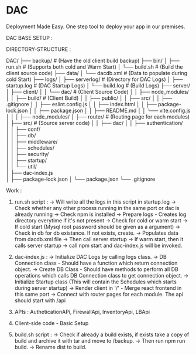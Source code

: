 # DAC
Deployment Made Easy. One step tool to deploy your app in our premises.

DAC BASE SETUP :

DIRECTORY-STRUCTURE :

DAC/
├── backup/				                	# (Have the old client build backup)
├── bin/
│   ├── run.sh					        	# (Supports both cold and Warm Start)
│   └── build.sh				        	# (Build the client source code)
├── data/
│   └── dacdb.xml				        	# (Data to populate during cold Start)
├── logs/
│   ├── serverlog/				        	# (Directory for DAC Logs)
│   ├──	startup.log 			        	# (DAC Startup Logs)
│   └──	build.log 				        	# (Build Logs)
├── server/
│   ├── client/
│   │   └── dac/				        	# (Client Source Code)
│   │       ├── node_modules/			
│   │       ├── build/			        	# (Client Build)
│   │       ├── public/
│   │       ├── src/
│   │       ├── .gitignore
│   │       ├── eslint.config.js
│   │       ├── index.html
│   │       ├── package-lock.json
│   │       ├── package.json
│   │       ├── README.md
│   │       └── vite.config.js
│   │
│   ├── node_modules/
│   ├── router/					        	# (Routing page for each modules)
│   ├── src/					        	# (Source server code)
│   │   ├── dac/
│   │ 		├── authentication/				
│   │ 		├── conf/			        	
│   │ 		├── db/					        
│   │ 		├── middleware/					
│   │ 		├── schedules/					
│   │ 		├── security/					
│   │ 		├── startup/					 
│   │   	└── util/				        
│   ├── dac-index.js			        	
│   ├── package-lock.json
│   └── package.json
└── .gitignore

Work :

1. run.sh script :
	→ Will write all the logs in this script in startup.log
	→ Check whether any other process running in the same port or dac is already running
	→ Check npm is installed
	→ Prepare logs - Creates log directory everytime if it's not present
	→ Check for cold or warm start
	→ If cold start (Mysql root password should be given as a argument)
		→ Check in db for db existance. If not exists, create.
		→ Populates data from dacdb.xml file
		→ Then call server startup
	→ If warm start, then it calls server startup
		→ call npm start and dac-index.js will be invoked.
		
2. dac-index.js :
	→ Initialize DAC Logs by calling logs class. 
	→ DB Connection class - Should have a function which return connection object. 
	→ Create DB Class - Should have methods to perform all DB operations which calls DB Connection class to get connection object. 
	→ Initialize Startup class (This will contain the Schedules which starts during server startup) 
	→ Render client in '/' - Merge react frontend in this same port 
	→ Connect with router pages for each module. The api should start with /api 
	
3. APIs : AutheticationAPi, FirewallApi, InventoryApi, LBApi 

4. Client-side code - Basic Setup

5. build.sh script :
	→ Check if already a build exists, if exists take a copy of build and archive it with tar and move to /backup.
	→ Then run npm run build.
	→ Rename dist to build.
	